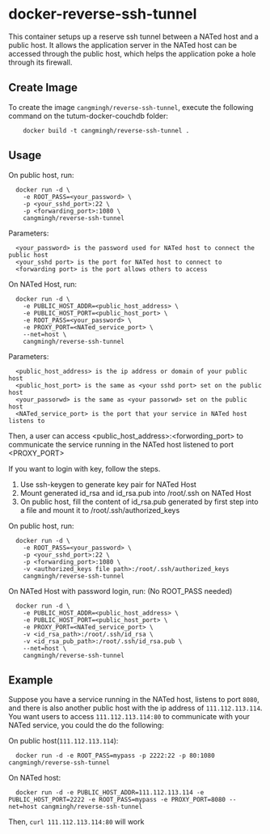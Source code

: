 # docker-reverse-ssh-tunnel
This container setups up a reserve ssh tunnel between a NATed host and a public host. It allows the application server in the NATed host can be accessed through the public host, which helps the application poke a hole through its firewall.

Create Image
------------
To create the image `cangmingh/reverse-ssh-tunnel`, execute the following command on the tutum-docker-couchdb folder:
```
	docker build -t cangmingh/reverse-ssh-tunnel .
```	
Usage
-----
On public host, run:
```
  docker run -d \
    -e ROOT_PASS=<your_password> \
    -p <your_sshd_port>:22 \
    -p <forwarding_port>:1080 \
    cangmingh/reverse-ssh-tunnel
```
Parameters:
```
  <your_password> is the password used for NATed host to connect the public host
  <your_sshd port> is the port for NATed host to connect to
  <forwarding port> is the port allows others to access
```

On NATed Host, run:

```
  docker run -d \
    -e PUBLIC_HOST_ADDR=<public_host_address> \
    -e PUBLIC_HOST_PORT=<public_host_port> \ 
    -e ROOT_PASS=<your_password> \
    -e PROXY_PORT=<NATed_service_port> \
    --net=host \
    cangmingh/reverse-ssh-tunnel
```
Parameters:
```
  <public_host_address> is the ip address or domain of your public host
  <public_host_port> is the same as <your sshd port> set on the public host
  <your_passorwd> is the same as <your passorwd> set on the public host
  <NATed_service_port> is the port that your service in NATed host listens to
```

Then, a user can access <public_host_address>:<forwording_port> to communicate the service running in the NATed host listened to port <PROXY_PORT>

If you want to login with key, follow the steps.
1. Use ssh-keygen to generate key pair for NATed Host
2. Mount generated id_rsa and id_rsa.pub into /root/.ssh on NATed Host
3. On public host, fill the content of id_rsa.pub generated by first step into a file and mount it to /root/.ssh/authorized_keys

On public host, run:
```
  docker run -d \
    -e ROOT_PASS=<your_password> \
    -p <your_sshd_port>:22 \
    -p <forwarding_port>:1080 \
    -v <authorized_keys file path>:/root/.ssh/authorized_keys
    cangmingh/reverse-ssh-tunnel
```

On NATed Host with password login, run: (No ROOT_PASS needed)

```
  docker run -d \
    -e PUBLIC_HOST_ADDR=<public_host_address> \
    -e PUBLIC_HOST_PORT=<public_host_port> \
    -e PROXY_PORT=<NATed_service_port> \
    -v <id_rsa_path>:/root/.ssh/id_rsa \
    -v <id_rsa_pub_path>:/root/.ssh/id_rsa.pub \
    --net=host \
    cangmingh/reverse-ssh-tunnel
```

Example
-------

Suppose you have a service running in the NATed host, listens to port `8080`, and there is also another public host with the ip address of `111.112.113.114`. You want users to access `111.112.113.114:80` to communicate with your NATed service, you could the do the following:

On public host(`111.112.113.114`):
```
  docker run -d -e ROOT_PASS=mypass -p 2222:22 -p 80:1080 cangmingh/reverse-ssh-tunnel
```
On NATed host:
```
  docker run -d -e PUBLIC_HOST_ADDR=111.112.113.114 -e PUBLIC_HOST_PORT=2222 -e ROOT_PASS=mypass -e PROXY_PORT=8080 --net=host cangmingh/reverse-ssh-tunnel
```

Then, `curl 111.112.113.114:80` will work

